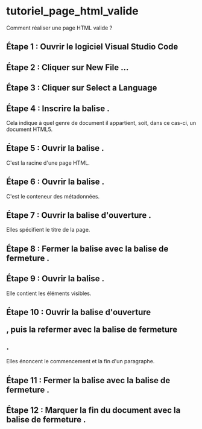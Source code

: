 # tutoriel_page_html_valide
Comment réaliser une page HTML valide ?
## Étape 1 : Ouvrir le logiciel Visual Studio Code

## Étape 2 : Cliquer sur New File ...

## Étape 3 : Cliquer sur Select a Language

## Étape 4 : Inscrire la balise <!DOCTYPE html>.
Cela indique à quel genre de document il appartient, soit, dans ce cas-ci, un document HTML5.

## Étape 5 : Ouvrir la balise <html>.
C'est la racine d'une page HTML. 
  
## Étape 6 : Ouvrir la balise <head>. 
C'est le conteneur des métadonnées. 
  
## Étape 7 : Ouvrir la balise d'ouverture <title>, puis la refermer par la balise de fermeture </title>.
Elles spécifient le titre de la page.
  
## Étape 8 : Fermer la balise <head> avec la balise de fermeture </head>.

## Étape 9 : Ouvrir la balise <body>.
Elle contient les éléments visibles. 

## Étape 10 : Ouvrir la balise d'ouverture <p>, puis la refermer avec la balise de fermeture </p>.
Elles énoncent le commencement et la fin d'un paragraphe. 

## Étape 11 : Fermer la balise <body> avec la balise de fermeture </body>.
  
## Étape 12 : Marquer la fin du document avec la balise de fermeture </html>.
